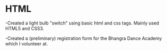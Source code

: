# HTML
-Created a light bulb "switch" using basic html and css tags. Mainly used HTML5 and CSS3.

-Created a (preliminary) registration form for the Bhangra Dance Academy which I volunteer at. 
